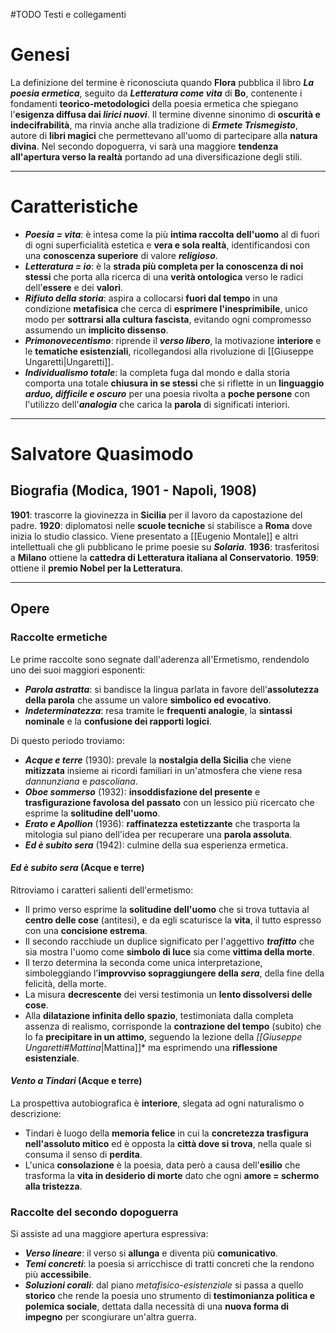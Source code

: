 #TODO Testi e collegamenti
# Genesi
La definizione del termine è riconosciuta quando **Flora** pubblica il libro ***La poesia ermetica***, seguito da ***Letteratura come vita*** di **Bo**, contenente i fondamenti **teorico-metodologici** della poesia ermetica che spiegano l'**esigenza diffusa dai *lirici nuovi***. Il termine divenne sinonimo di **oscurità e indecifrabilità**, ma rinvia anche alla tradizione di ***Ermete Trismegisto***, autore di **libri magici** che permettevano all'uomo di partecipare alla **natura divina**. Nel secondo dopoguerra, vi sarà una maggiore **tendenza all'apertura verso la realtà** portando ad una diversificazione degli stili.
****
# Caratteristiche
- ***Poesia = vita***: è intesa come la più **intima raccolta dell'uomo** al di fuori di ogni superficialità estetica e **vera e sola realtà**, identificandosi con una **conoscenza superiore** di valore ***religioso***.
- ***Letteratura = io***: è la **strada più completa per la conoscenza di noi stessi** che porta alla ricerca di una **verità ontologica** verso le radici dell'**essere** e dei **valori**.
- ***Rifiuto della storia***: aspira a collocarsi **fuori dal tempo** in una condizione **metafisica** che cerca di **esprimere l'inesprimibile**, unico modo per **sottrarsi alla cultura fascista**, evitando ogni compromesso assumendo un **implicito dissenso**.
- ***Primonovecentismo***: riprende il ***verso libero***, la motivazione **interiore** e le **tematiche esistenziali**, ricollegandosi alla rivoluzione di [[Giuseppe Ungaretti|Ungaretti]].
- ***Individualismo totale***: la completa fuga dal mondo e dalla storia comporta una totale **chiusura in se stessi** che si riflette in un **linguaggio *arduo, difficile e oscuro*** per una poesia rivolta a **poche persone** con l'utilizzo dell'***analogia*** che carica la **parola** di significati interiori.
****
# Salvatore Quasimodo
## Biografia (Modica, 1901 - Napoli, 1908)
**1901**: trascorre la giovinezza in **Sicilia** per il lavoro da capostazione del padre.
**1920**: diplomatosi nelle **scuole tecniche** si stabilisce a **Roma** dove inizia lo studio classico. Viene presentato a [[Eugenio Montale]] e altri intellettuali che gli pubblicano le prime poesie su ***Solaria***.
**1936**: trasferitosi a **Milano** ottiene la **cattedra di Letteratura italiana al Conservatorio**.
**1959**: ottiene il **premio Nobel per la Letteratura**.
****
## Opere
### Raccolte ermetiche
Le prime raccolte sono segnate dall'aderenza all'Ermetismo, rendendolo uno dei suoi maggiori esponenti:
- ***Parola astratta***: si bandisce la lingua parlata in favore dell'**assolutezza della parola** che assume un valore **simbolico ed evocativo**.
- ***Indeterminatezza***: resa tramite le **frequenti analogie**, la **sintassi nominale** e la **confusione dei rapporti logici**.

Di questo periodo troviamo:
- ***Acque e terre*** (1930): prevale la **nostalgia della Sicilia** che viene **mitizzata** insieme ai ricordi familiari in un'atmosfera che viene resa *dannunziana* e *pascoliana*.
- ***Oboe sommerso*** (1932): **insoddisfazione del presente** e **trasfigurazione favolosa del passato** con un lessico più ricercato che esprime la **solitudine dell'uomo**.
- ***Erato e Apollion*** (1936): **raffinatezza estetizzante** che trasporta la mitologia sul piano dell'idea per recuperare una **parola assoluta**.
- ***Ed è subito sera*** (1942): culmine della sua esperienza ermetica.
#### *Ed è subito sera* (Acque e terre)
Ritroviamo i caratteri salienti dell'ermetismo:
- Il primo verso esprime la **solitudine dell'uomo** che si trova tuttavia al **centro delle cose** (antitesi), e da egli scaturisce la **vita**, il tutto espresso con una **concisione estrema**.
- Il secondo racchiude un duplice significato per l'aggettivo ***trafitto*** che sia mostra l'uomo come **simbolo di luce** sia come **vittima della morte**.
- Il terzo determina la seconda come unica interpretazione, simboleggiando l'**improvviso sopraggiungere della *sera***, della fine della felicità, della morte.
- La misura **decrescente** dei versi testimonia un **lento dissolversi delle cose**.
- Alla **dilatazione infinita dello spazio**, testimoniata dalla completa assenza di realismo, corrisponde la **contrazione del tempo** (subito) che lo fa **precipitare in un attimo**, seguendo la lezione della *[[Giuseppe Ungaretti#Mattina*|Mattina]]* ma esprimendo una **riflessione esistenziale**.
#### *Vento a Tindari* (Acque e terre)
La prospettiva autobiografica è **interiore**, slegata ad ogni naturalismo o descrizione:
- Tindari è luogo della **memoria felice** in cui la **concretezza trasfigura nell'assoluto mitico** ed è opposta la **città dove si trova**, nella quale si consuma il senso di **perdita**.
- L'unica **consolazione** è la poesia, data però a causa dell'**esilio** che trasforma la **vita in desiderio di morte** dato che ogni **amore = schermo alla tristezza**.
### Raccolte del secondo dopoguerra
Si assiste ad una maggiore apertura espressiva:
- ***Verso lineare***: il verso si **allunga** e diventa più **comunicativo**.
- ***Temi concreti***: la poesia si arricchisce di tratti concreti che la rendono più **accessibile**.
- ***Soluzioni corali***: dal piano *metafisico-esistenziale* si passa a quello **storico** che rende la poesia uno strumento di **testimonianza politica e polemica sociale**, dettata dalla necessità di una **nuova forma di impegno** per scongiurare un'altra guerra.
